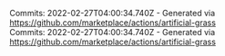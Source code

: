 Commits: 2022-02-27T04:00:34.740Z - Generated via https://github.com/marketplace/actions/artificial-grass
<br>
Commits: 2022-02-27T04:00:34.740Z - Generated via https://github.com/marketplace/actions/artificial-grass
<br>
